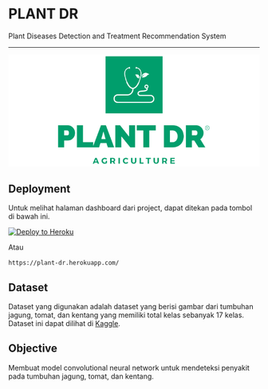 # PLANT DR

Plant Diseases Detection and Treatment Recommendation System

---

![Logo](logo.png)

## Deployment

Untuk melihat halaman dashboard dari project, dapat ditekan pada tombol di bawah ini.

[![Deploy to Heroku](https://www.herokucdn.com/deploy/button.svg)](https://plant-dr.herokuapp.com/)

Atau

```
https://plant-dr.herokuapp.com/
```

## Dataset

Dataset yang digunakan adalah dataset yang berisi gambar dari tumbuhan jagung, tomat, dan kentang yang memiliki total kelas sebanyak 17 kelas. Dataset ini dapat dilihat di [Kaggle](https://www.kaggle.com/datasets/vipoooool/new-plant-diseases-dataset).

## Objective

Membuat model convolutional neural network untuk mendeteksi penyakit pada tumbuhan jagung, tomat, dan kentang.
